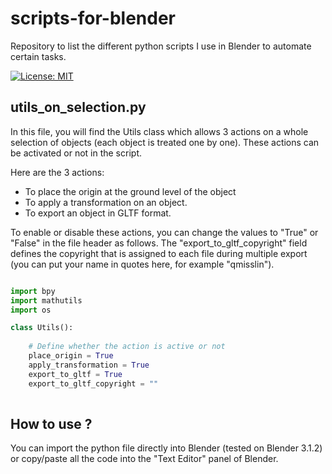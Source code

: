 # scripts-for-blender
Repository to list the different python scripts I use in Blender to automate certain tasks.

[![License: MIT](https://img.shields.io/badge/License-MIT-yellow.svg)](https://opensource.org/licenses/MIT)

## utils_on_selection.py

In this file, you will find the Utils class which allows 3 actions on a whole selection of objects (each object is treated one by one). These actions can be activated or not in the script.

Here are the 3 actions:
- To place the origin at the ground level of the object
- To apply a transformation on an object.
- To export an object in GLTF format.

To enable or disable these actions, you can change the values to "True" or "False" in the file header as follows. 
The "export_to_gltf_copyright" field defines the copyright that is assigned to each file during multiple export (you can put your name in quotes here, for example "qmisslin").
```python

import bpy
import mathutils
import os

class Utils():
    
    # Define whether the action is active or not
    place_origin = True
    apply_transformation = True
    export_to_gltf = True
    export_to_gltf_copyright = ""
    
```

## How to use ?

You can import the python file directly into Blender (tested on Blender 3.1.2) or copy/paste all the code into the "Text Editor" panel of Blender.
